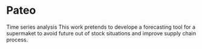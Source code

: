 # Pateo
Time series analysis
This work pretends to develope a forecasting tool for a supermaket to avoid future out of stock situations and improve supply chain process.
